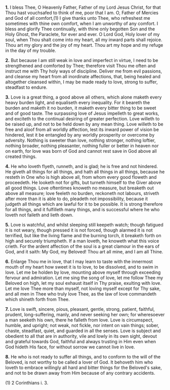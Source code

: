 **1.** I bless Thee, O Heavenly Father, Father of my Lord Jesus Christ, for that Thou hast vouchsafed to think of me, poor that I am. O, Father of Mercies and God of all comfort,(1) I give thanks unto Thee, who refreshest me sometimes with thine own comfort, when I am unworthy of any comfort. I bless and glorify Thee continually, with thine only begotten Son and the Holy Ghost, the Paraclete, for ever and ever. O Lord God, Holy lover of my soul, when Thou shalt come into my heart, all my inward parts shall rejoice. Thou art my glory and the joy of my heart. Thou art my hope and my refuge in the day of my trouble.

**2.** But because I am still weak in love and imperfect in virtue, I need to be strengthened and comforted by Thee; therefore visit Thou me often and instruct me with Thy holy ways of discipline. Deliver me from evil passions, and cleanse my heart from all inordinate affections, that, being healed and altogether cleansed within, I may be made ready to love, strong to suffer, steadfast to endure.

**3.** Love is a great thing, a good above all others, which alone maketh every heavy burden light, and equaliseth every inequality. For it beareth the burden and maketh it no burden, it maketh every bitter thing to be sweet and of good taste. The surpassing love of Jesus impelleth to great works, and exciteth to the continual desiring of greater perfection. Love willeth to be raised up, and not to be held down by any mean thing. Love willeth to be free and aloof from all worldly affection, lest its inward power of vision be hindered, lest it be entangled by any worldly prosperity or overcome by adversity. Nothing is sweeter than love, nothing stronger, nothing loftier, nothing broader, nothing pleasanter, nothing fuller or better in heaven nor on earth, for love was born of God and cannot rest save in God above all created things.

**4.** He who loveth flyeth, runneth, and is glad; he is free and not hindered. He giveth all things for all things, and hath all things in all things, because he resteth in One who is high above all, from whom every good floweth and proceedeth. He looketh not for gifts, but turneth himself to the Giver above all good things. Love oftentimes knoweth no measure, but breaketh out above all measure; love feeleth no burden, reckoneth not labours, striveth after more than it is able to do, pleadeth not impossibility, because it judgeth all things which are lawful for it to be possible. It is strong therefore for all things, and it fulfilleth many things, and is successful where he who loveth not faileth and lieth down.

**5.** Love is watchful, and whilst sleeping still keepeth watch; though fatigued it is not weary, though pressed it is not forced, though alarmed it is not terrified, but like the living flame and the burning torch, it breaketh forth on high and securely triumpheth. If a man loveth, he knoweth what this voice crieth. For the ardent affection of the soul is a great clamour in the ears of God, and it saith: My God, my Beloved! Thou art all mine, and I am all Thine.

**6.** Enlarge Thou me in love, that I may learn to taste with the innermost mouth of my heart how sweet it is to love, to be dissolved, and to swim in love. Let me be holden by love, mounting above myself through exceeding fervour and admiration. Let me sing the song of love, let me follow Thee my Beloved on high, let my soul exhaust itself in Thy praise, exulting with love. Let me love Thee more than myself, not loving myself except for Thy sake, and all men in Thee who truly love Thee, as the law of love commandeth which shineth forth from Thee.

**7.** Love is swift, sincere, pious, pleasant, gentle, strong, patient, faithful, prudent, long-suffering, manly, and never seeking her own; for wheresoever a man seeketh his own, there he falleth from love. Love is circumspect, humble, and upright; not weak, not fickle, nor intent on vain things; sober, chaste, steadfast, quiet, and guarded in all the senses. Love is subject and obedient to all that are in authority, vile and lowly in its own sight, devout and grateful towards God, faithful and always trusting in Him even when God hideth His face, for without sorrow we cannot live in love.

**8.** He who is not ready to suffer all things, and to conform to the will of the Beloved, is not worthy to be called a lover of God. It behoveth him who loveth to embrace willingly all hard and bitter things for the Beloved\'s sake, and not to be drawn away from Him because of any contrary accidents.

\(1\) 2 Corinthians i. 3.

